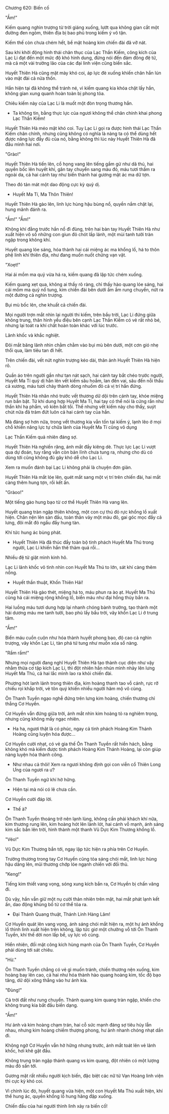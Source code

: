 




Chương 620: Biến cố


"Ầm!"

Kiếm quang nghìn trượng từ trời giáng xuống, lướt qua không gian cắt một đường đen ngòm, thiên địa bị bao phủ trong kiếm ý vô tận.

Kiếm thế còn chưa chém hết, bề mặt hoàng kim chiến đài đã vỡ nát.

Sau khi khởi động hình thái chân thục của Lạc Thần Kiếm, công kích của Lạc Li đạt đến một mức độ khó hình dung, đừng nói đến đám đông đệ tử, mà cả một vài trưởng lão của các đại linh viện cũng biến sắc.

Huyết Thiên Hà cũng mặt mày khó coi, áp lực đè xuống khiến chân hắn lún vào mặt đài cả nửa thốn.

Hắn hiện tại đã không thể tránh né, vì kiếm quang kia khóa chặt lấy hắn, không gian xung quanh hoàn toàn bị phong tỏa.

Chiêu kiếm này của Lạc Li là muốt một đòn trọng thương hắn.

- Ta không tin, bằng thực lực của ngươi không thể chân chính khai phong Lạc Thần Kiếm!

Huyết Thiên Hà méo mặt khó coi. Tuy Lạc Li gọi ra được hình thái Lạc Thần Kiếm chân chính, nhưng cũng không có nghĩa là nàng ta có thể dùng hết được năng lực đầy đủ của nó, bằng không thì lúc này Huyết Thiên Hà đã đầu mình hai nơi.

"Grào!"

Huyết Thiên Hà tiến lên, cổ họng vang lên tiếng gầm gừ như dã thú, hai quyền bốc lên huyết khí, gân tay chuyển sang màu đỏ, máu tươi thấm ra ngoài da, cả hai cánh tay như biến thành hai gương mặt ác ma dữ tợn.

Theo đó tản mát một dao động cực kỳ quỷ dị.

- Huyết Ma Tí, Ma Thôn Thiên!

Huyết Thiên Hà gào lên, linh lực hùng hậu bùng nổ, quyền nắm chặt lại, hung mãnh đánh ra.

"Ầm!" "Ầm!"

Không khí đằng trước hắn nổ đì đùng, trên hai bàn tay Huyết Thiên Hà như xuất hiện vô số những con giun đỏ chót lấp lánh, một mùi tanh tưởi tràn ngập trong không khí.

Huyết quang lóe sáng, hóa thành hai cái miệng ác ma khổng lồ, há to thôn phệ linh khí thiên địa, như đang muốn nuốt chửng vạn vật.

"Xoẹt!"

Hai ái mồm ma quỷ vừa há ra, kiếm quang đã lập tức chém xuống.

Kiếm quang xẹt qua, không ai thấy rõ ràng, chỉ thấy hào quang lóe sáng, hai cái mồm ma quỷ nổ tung, kim chiến đài bên dưới ầm ầm rung chuyển, nứt ra một đường cả nghìn trượng.

Bụi mù bốc lên, che khuất cả chiến đài.

Mọi người trợn mắt nhìn lại người thi kiếm, trên bầu trời, Lạc Li đứng giữa không trung, thân hình yểu điệu bên cạnh Lạc Thần Kiếm có vẻ rất nhỏ bé, nhưng lại toát ra khí chất hoàn toàn khác với lúc trước.

Lãnh khốc và khắc nghiệt.

Đôi mắt băng lãnh nhìn chằm chằm vào bụi mù bên dưới, một cơn gió nhẹ thổi qua, làm tiêu tan đi hết.

Trên chiến đài, vết nứt nghìn trượng kéo dài, thân ảnh Huyết Thiên Hà hiện rõ.

Quần áo trên người gần như tan nát sạch, hai cánh tay bắt chéo trước người, Huyết Ma Tí quỷ dị hằn lên vết kiếm sâu hoắm, lan đến vai, sâu đến nỗi thấu cả xương, máu tươi chảy thành dòng nhuốm đỏ cả vị trí hắn đứng.

Huyết Thiên Hà nhăn nhó trước vết thương dữ dội trên cánh tay, khóe miệng run bần bật. Từ khi dung hợp Huyết Ma Tí, hai tay có thể nói là cứng rắn như thần khí hạ phẩm, vô kiên bất tồi. Thế nhưng vết kiếm này cho thấy, suýt chút nữa đã trảm đứt luôn cả hai cánh tay của hắn.

Mà đáng sợ hơn nữa, trong vết thương kia vẫn tồn tại kiếm ý, lạnh lẽo ở mọi chỗ khiến năng lực tự chữa lành của Huyết Ma Tí cũng vô dụng

Lạc Thần Kiếm quả nhiên đáng sợ.

Huyết Thiên Hà nghiến răng, ánh mắt đầy kiêng dè. Thực lực Lạc Li vượt qua dự đoán, tuy rằng vẫn còn bản lĩnh chưa tung ra, nhưng cho dù có dùng tới cũng không đủ gây khó dễ cho Lạc Li.

Xem ra muốn đánh bại Lạc Li không phải là chuyện đơn giản.

Huyết Thiên Hà mắt lóe lên, quét mắt sang một vị trí trên chiến đài, hai mắt càng thêm hung tợn, rồi kết ấn.

"Gràoo!"

Một tiếng gào hung bạo từ cơ thể Huyết Thiên Hà vang lên.

Huyết quang tràn ngập thiên không, một con cự thú đỏ rực khổng lồ xuất hiện. Chân nện lên sàn đấu, toàn thân vảy một màu đỏ, gai góc mọc đầy cả lưng, đôi mắt đỏ ngầu đầy hung tàn.

Khí tức hung ác bùng phát.

- Huyết Thiên Hà đã thúc đẩy toàn bộ tinh phách Huyết Ma Thú trong người, Lạc Li khiến hắn thê thảm quá rồi...

Nhiều đệ tử giật mình kinh hô.

Lạc Li lãnh khốc vô tình nhìn con Huyết Ma Thú to lớn, sát khí càng thêm nồng.

- Huyết thần thuật, Khốn Thiên Hải!

Huyết Thiên Hà gào thét, miệng há to, máu phun ra ào ạt. Huyết Ma Thú cũng há cái miệng rộng khổng lồ, biển máu như đại hồng thủy bắn ra.

Hai luồng máu tươi dung hợp lại nhanh chóng bành trướng, tạo thành một hải dương máu me tanh tưởi, bao phủ lấy bầu trời, vây khốn Lạc Li ở trung tâm.

"Ầm!"

Biển máu cuồn cuộn như hóa thành huyết phong bạo, độ cao cả nghìn trượng, vây khốn Lạc Li, tàn phá tứ tung như muốn xóa sổ nàng.

"Rầm rầm!"

Nhưng mọi người đang nghĩ Huyết Thiên Hà tạo thành cục diện như vậy nhằm thừa cơ tập kích Lạc Li, thì đột nhiên hắn nhún mình nhảy lên lưng Huyết Ma Thú, cả hai lắc mình lao ra khỏi chiến đài.

Phượng hót lanh lảnh trong thiên địa, kim hoàng thanh tao vỗ cánh, rực rỡ chiếu rọi khắp trời, vẻ tôn quý khiến nhiều người hâm mộ vô cùng.

Ôn Thanh Tuyền ngạo nghễ đứng trên lưng kim hoàng, chiến thương chỉ thẳng Cơ Huyền.

Cơ Huyền vẫn đứng giữa trời, ánh mắt nhìn kim hoàng tỏ ra nghiêm trọng, nhưng cũng không mấy ngạc nhiên.

- Ha ha, ngươi thật là có phúc, ngay cả tinh phách Hoàng Kim Thánh Hoàng cũng luyện hóa được...

Cơ Huyền cười nhạt, có vẻ gia thế Ôn Thanh Tuyền rất hiển hách, bằng không khó mà kiếm được tinh phách Hoàng Kim Thánh Hoàng, lại còn giúp nàng luyện hóa thành công.

- Như nhau cả thôi! Xem ra ngươi không định gọi con viễn cổ Thiên Long Ưng của ngươi ra ư?

Ôn Thanh Tuyền ngữ khí hờ hững.

- Hiện tại mà nói có lẽ chưa cần.

Cơ Huyền cười đáp lời.

- Thế à?

Ôn Thanh Tuyền thoáng trở nên lạnh lùng, không cần phải khách khí nữa, kim thương rung lên, kim hoàng hót lên lảnh lót, hai cánh vỗ mạnh, ánh sáng kim sắc bắn lên trời, hình thành một thanh Vũ Dực Kim Thương khổng lồ.

"Véo!"

Vũ Dực Kim Thương bắn tới, ngay lập tức hiện ra phía trên Cơ Huyền.

Trường thương trong tay Cơ Huyền cũng tỏa sáng chói mắt, linh lực hùng hậu dâng lên, mũi thương chớp lóe ngạnh chiến với đối thủ.

"Keng!"

Tiếng kim thiết vang vọng, sóng xung kích bắn ra, Cơ Huyền bị chấn văng đi.

Dù vậy, hắn vẫn giữ một nụ cười thản nhiên trên mặt, hai mắt phát lạnh kết ấn, dao động khủng bố từ cơ thể tỏa ra.

- Đại Thánh Quang thuật, Thánh Linh Hàng Lâm!

Cơ Huyền quát lên vang vọng, ánh sáng chói mắt hiện ra, một hư ảnh khổng lồ thình lình xuất hiện trên không, lập tức giơ một chưởng vỗ tới Ôn Thanh Tuyền, khí thế dời non lấp bể, uy lực vô cùng.

Hiển nhiên, đối mặt công kích hùng mạnh của Ôn Thanh Tuyền, Cơ Huyền phải dùng tới sát chiêu.

"Hừ."

Ôn Thanh Tuyền chẳng có vẻ gì muốn tránh, chiến thương nện xuống, kim hoàng bay lên cao, cả hai như hóa thành hào quang hoàng kim, tốc độ bạo tăng, dữ dội xông thẳng vào hư ảnh kia.

"Đùng!"

Cả trời đất như rung chuyển. Thánh quang kim quang tràn ngập, khiến cho không trung kia bắt đầu biến dạng.

"Ầm!"

Hư ảnh và kim hoàng chạm trán, hai cỗ sức mạnh đáng sợ tiêu hủy lẫn nhau, nhưng kim hoàng chiếm thượng phong, hư ảnh nhanh chóng nhạt dần đi.

Không ngờ Cơ Huyền vẫn hờ hững nhưng trước, ánh mắt toát lên vẻ lãnh khốc, hơi khẽ gật đầu.

Không trung tràn ngập thánh quang vs kim quang, đột nhiên có một lượng màu đỏ sấn tới.

Gương mặt rất nhiều người kịch biến, đặc biệt các nữ tử Vạn Hoàng linh viện thì cực kỳ khó coi.

Vì chính lúc đó, huyết quang vừa hiện, một con Huyết Ma Thú xuất hiện, khí thế hung ác, quyền khổng lồ hung hăng đập xuống.

Chiến đấu của hai người thình lình xảy ra biến cố!




